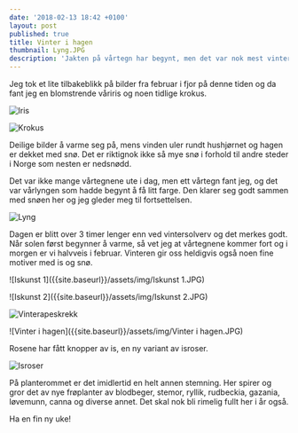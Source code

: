 ```yaml
---
date: '2018-02-13 18:42 +0100'
layout: post
published: true
title: Vinter i hagen
thumbnail: Lyng.JPG
description: 'Jakten på vårtegn har begynt, men det var nok mest vintertegn jeg fant.'
---
```


Jeg tok et lite tilbakeblikk på bilder fra februar i fjor på denne tiden og da fant jeg en blomstrende våriris og noen tidlige krokus. 

![Iris]({{site.baseurl}}/assets/img/Iris.JPG)


![Krokus]({{site.baseurl}}/assets/img/Krokus.JPG)

Deilige bilder å varme seg på, mens vinden uler rundt hushjørnet og hagen er dekket med snø. Det er riktignok ikke så mye snø i forhold til andre steder i Norge som nesten er nedsnødd.

<!--more-->

Det var ikke mange vårtegnene ute i dag, men ett vårtegn fant jeg, og det var vårlyngen som hadde begynt å få litt farge. Den klarer seg godt sammen med snøen her og jeg gleder meg til fortsettelsen.

![Lyng]({{site.baseurl}}/assets/img/Lyng.JPG)

Dagen er blitt over 3 timer lenger enn ved vintersolverv og det merkes godt. Når solen først begynner å varme, så vet jeg at vårtegnene kommer fort og i morgen er vi halvveis i februar. Vinteren gir oss heldigvis også noen fine motiver med is og snø. 

![Iskunst 1]({{site.baseurl}}/assets/img/Iskunst 1.JPG)


![Iskunst 2]({{site.baseurl}}/assets/img/Iskunst 2.JPG)


![Vinterapeskrekk]({{site.baseurl}}/assets/img/Vinterapeskrekk.JPG)


![Vinter i hagen]({{site.baseurl}}/assets/img/Vinter i hagen.JPG)


Rosene har fått knopper av is, en ny variant av isroser. 

![Isroser]({{site.baseurl}}/assets/img/Isroser.JPG)


På planterommet er det imidlertid en helt annen stemning. Her spirer og gror det av nye frøplanter av blodbeger, stemor, ryllik, rudbeckia, gazania, løvemunn, canna og diverse annet.  Det skal nok bli rimelig fullt her i år også. 

Ha en fin ny uke!
